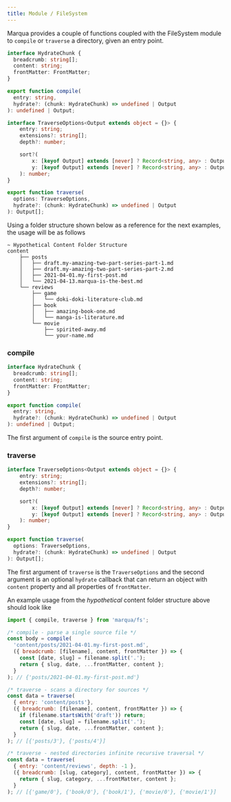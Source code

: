 ```yaml
---
title: Module / FileSystem
---
```


Marqua provides a couple of functions coupled with the FileSystem module to `compile` or `traverse` a directory, given an entry point.

```typescript
interface HydrateChunk {
  breadcrumb: string[];
  content: string;
  frontMatter: FrontMatter;
}

export function compile(
  entry: string,
  hydrate?: (chunk: HydrateChunk) => undefined | Output
): undefined | Output;

interface TraverseOptions<Output extends object = {}> {
	entry: string;
	extensions?: string[];
	depth?: number;

	sort?(
		x: [keyof Output] extends [never] ? Record<string, any> : Output,
		y: [keyof Output] extends [never] ? Record<string, any> : Output
	): number;
}

export function traverse(
  options: TraverseOptions,
  hydrate?: (chunk: HydrateChunk) => undefined | Output
): Output[];
```

Using a folder structure shown below as a reference for the next examples, the usage will be as follows

```
~ Hypothetical Content Folder Structure
content
    ├── posts
    │   ├── draft.my-amazing-two-part-series-part-1.md
    │   ├── draft.my-amazing-two-part-series-part-2.md
    │   ├── 2021-04-01.my-first-post.md
    │   └── 2021-04-13.marqua-is-the-best.md
    └── reviews
        ├── game
        │   └── doki-doki-literature-club.md
        ├── book
        │   ├── amazing-book-one.md
        │   └── manga-is-literature.md
        └── movie
            ├── spirited-away.md
            └── your-name.md
```

### compile

```typescript
interface HydrateChunk {
  breadcrumb: string[];
  content: string;
  frontMatter: FrontMatter;
}

export function compile(
  entry: string,
  hydrate?: (chunk: HydrateChunk) => undefined | Output
): undefined | Output;
```

The first argument of `compile` is the source entry point.

### traverse

```typescript
interface TraverseOptions<Output extends object = {}> {
	entry: string;
	extensions?: string[];
	depth?: number;

	sort?(
		x: [keyof Output] extends [never] ? Record<string, any> : Output,
		y: [keyof Output] extends [never] ? Record<string, any> : Output
	): number;
}

export function traverse(
  options: TraverseOptions,
  hydrate?: (chunk: HydrateChunk) => undefined | Output
): Output[];
```

The first argument of `traverse` is the `TraverseOptions` and the second argument is an optional `hydrate` callback that can return an object with `content` property and all properties of `frontMatter`.

An example usage from the *hypothetical* content folder structure above should look like

```javascript
import { compile, traverse } from 'marqua/fs';

/* compile - parse a single source file */
const body = compile(
  'content/posts/2021-04-01.my-first-post.md',
  ({ breadcrumb: [filename], content, frontMatter }) => {
    const [date, slug] = filename.split('.');
    return { slug, date, ...frontMatter, content };
  }
); // {'posts/2021-04-01.my-first-post.md'}

/* traverse - scans a directory for sources */
const data = traverse(
  { entry: 'content/posts'},
  ({ breadcrumb: [filename], content, frontMatter }) => {
    if (filename.startsWith('draft')) return;
    const [date, slug] = filename.split('.');
    return { slug, date, ...frontMatter, content };
  }
); // [{'posts/3'}, {'posts/4'}]

/* traverse - nested directories infinite recursive traversal */
const data = traverse(
  { entry: 'content/reviews', depth: -1 },
  ({ breadcrumb: [slug, category], content, frontMatter }) => {
    return { slug, category, ...frontMatter, content };
  }
); // [{'game/0'}, {'book/0'}, {'book/1'}, {'movie/0'}, {'movie/1'}]
```
